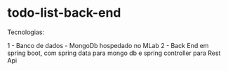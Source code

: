 # todo-list-back-end

Tecnologias:

1 - Banco de dados - MongoDb hospedado no MLab
2 - Back End em spring boot, com spring data para mongo db e spring controller para Rest Api

